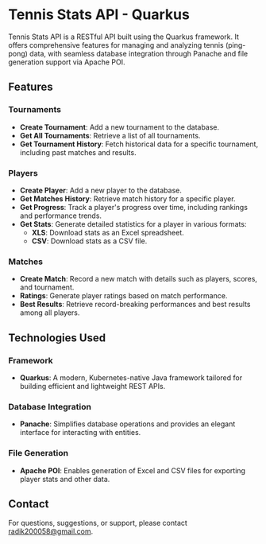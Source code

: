 # Tennis Stats API - Quarkus

Tennis Stats API is a RESTful API built using the Quarkus framework. It offers comprehensive features for managing and analyzing tennis (ping-pong) data, with seamless database integration through Panache and file generation support via Apache POI.

## Features

### Tournaments
- **Create Tournament**: Add a new tournament to the database.
- **Get All Tournaments**: Retrieve a list of all tournaments.
- **Get Tournament History**: Fetch historical data for a specific tournament, including past matches and results.

### Players
- **Create Player**: Add a new player to the database.
- **Get Matches History**: Retrieve match history for a specific player.
- **Get Progress**: Track a player's progress over time, including rankings and performance trends.
- **Get Stats**: Generate detailed statistics for a player in various formats:
  - **XLS**: Download stats as an Excel spreadsheet.
  - **CSV**: Download stats as a CSV file.

### Matches
- **Create Match**: Record a new match with details such as players, scores, and tournament.
- **Ratings**: Generate player ratings based on match performance.
- **Best Results**: Retrieve record-breaking performances and best results among all players.

## Technologies Used

### Framework
- **Quarkus**: A modern, Kubernetes-native Java framework tailored for building efficient and lightweight REST APIs.

### Database Integration
- **Panache**: Simplifies database operations and provides an elegant interface for interacting with entities.

### File Generation
- **Apache POI**: Enables generation of Excel and CSV files for exporting player stats and other data.


## Contact

For questions, suggestions, or support, please contact [radik200058@gmail.com](mailto:radik200058@gmail.com).
